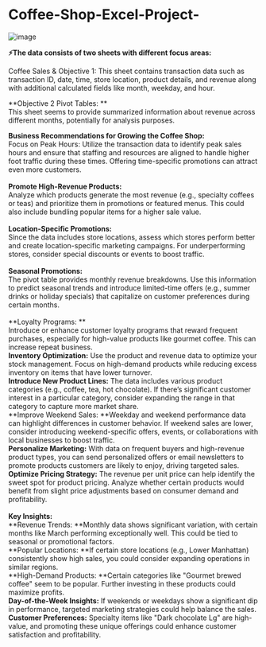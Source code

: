 # Coffee-Shop-Excel-Project-
![image](https://github.com/user-attachments/assets/2969ce78-8e62-4514-ae2d-f3a8de0a8aca)


**⚡The data consists of two sheets with different focus areas:**

Coffee Sales & Objective 1: This sheet contains transaction data such as transaction ID, date, time, store location, product details, and revenue along with additional calculated fields like month, weekday, and hour.

**Objective 2 Pivot Tables: **<br>
This sheet seems to provide summarized information about revenue across different months, potentially for analysis purposes.

**Business Recommendations for Growing the Coffee Shop:**<br>
Focus on Peak Hours: Utilize the transaction data to identify peak sales hours and ensure that staffing and resources are aligned to handle higher foot traffic during these times. Offering time-specific promotions can attract even more customers.<br>
<br>
**Promote High-Revenue Products:**<br> Analyze which products generate the most revenue (e.g., specialty coffees or teas) and prioritize them in promotions or featured menus. This could also include bundling popular items for a higher sale value.<br>
<br>
**Location-Specific Promotions:**<br> Since the data includes store locations, assess which stores perform better and create location-specific marketing campaigns. For underperforming stores, consider special discounts or events to boost traffic.<br>
<br>
**Seasonal Promotions:**<br> The pivot table provides monthly revenue breakdowns. Use this information to predict seasonal trends and introduce limited-time offers (e.g., summer drinks or holiday specials) that capitalize on customer preferences during certain months.<br>
<br>
**Loyalty Programs: **<br>Introduce or enhance customer loyalty programs that reward frequent purchases, especially for high-value products like gourmet coffee. This can increase repeat business.
<br>
**Inventory Optimization:** Use the product and revenue data to optimize your stock management. Focus on high-demand products while reducing excess inventory on items that have lower turnover.
<br>
**Introduce New Product Lines:** The data includes various product categories (e.g., coffee, tea, hot chocolate). If there’s significant customer interest in a particular category, consider expanding the range in that category to capture more market share.
<br>
**Improve Weekend Sales: **Weekday and weekend performance data can highlight differences in customer behavior. If weekend sales are lower, consider introducing weekend-specific offers, events, or collaborations with local businesses to boost traffic.
<br>
**Personalize Marketing:** With data on frequent buyers and high-revenue product types, you can send personalized offers or email newsletters to promote products customers are likely to enjoy, driving targeted sales.
<br>
**Optimize Pricing Strategy:** The revenue per unit price can help identify the sweet spot for product pricing. Analyze whether certain products would benefit from slight price adjustments based on consumer demand and profitability.<br>
<br>
**Key Insights:**<br>
**Revenue Trends: **Monthly data shows significant variation, with certain months like March performing exceptionally well. This could be tied to seasonal or promotional factors.
<br>
**Popular Locations: **If certain store locations (e.g., Lower Manhattan) consistently show high sales, you could consider expanding operations in similar regions.
<br>
**High-Demand Products: **Certain categories like "Gourmet brewed coffee" seem to be popular. Further investing in these products could maximize profits.
<br>
**Day-of-the-Week Insights:** If weekends or weekdays show a significant dip in performance, targeted marketing strategies could help balance the sales.
<br>
**Customer Preferences:** Specialty items like "Dark chocolate Lg" are high-value, and promoting these unique offerings could enhance customer satisfaction and profitability. ​
